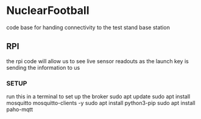 # NuclearFootball

code base for handing connectivity to the test stand base station

## RPI

the rpi code will allow us to see live sensor readouts as the launch key is sending the information to us

### SETUP

run this in a terminal to set up the broker
  sudo apt update
  sudo apt install mosquitto mosquitto-clients -y
  sudo apt install python3-pip
  sudo apt install paho-mqtt
  